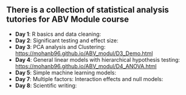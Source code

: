 ## There is a collection of statistical analysis tutories for ABV Module course

- **Day 1**: R basics and data cleaning:
- **Day 2**: Significant testing and effect size:
- **Day 3**: PCA analysis and Clustering: https://mohanb96.github.io/ABV_modul/D3_Demo.html
- **Day 4**: General linear models with hierarchical hypothesis testing: https://mohanb96.github.io/ABV_modul/D4_ANOVA.html
- **Day 5**: Simple machine learning models:
- **Day 7**: Multiple factors: Interaction effects and null models:
- **Day 8**: Scientific writing: 
